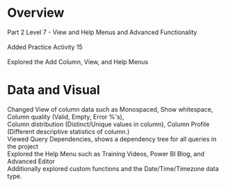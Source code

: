 # Overview
Part 2 Level 7 - View and Help Menus and Advanced Functionality <br/><br/>
Added Practice Activity 15 <br/><br/>
Explored the Add Column, View, and Help Menus <br/>

# Data and Visual
Changed View of column data such as Monospaced, Show whitespace, Column quality (Valid, Empty, Error %'s), <br/>
Column distribution (Distinct/Unique values in column), Column Profile (Different descriptive statistics of column.) <br/>
Viewed Query Dependencies, shows a dependency tree for all queries in the project <br/>
Explored the Help Menu such as Training Videos, Power BI Blog, and Advanced Editor <br/>
Additionally explored custom functions and the Date/Time/Timezone data type. <br/>